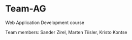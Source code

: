# Team-AG
Web Application Development course

Team members: Sander Zirel, Marten Tiisler, Kristo Kontse
